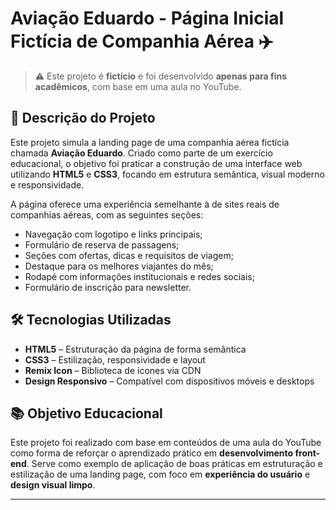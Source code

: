 # Aviação Eduardo - Página Inicial Fictícia de Companhia Aérea ✈️

> ⚠️ Este projeto é **fictício** e foi desenvolvido **apenas para fins acadêmicos**, com base em uma aula no YouTube.

## 📄 Descrição do Projeto

Este projeto simula a landing page de uma companhia aérea fictícia chamada **Aviação Eduardo**. Criado como parte de um exercício educacional, o objetivo foi praticar a construção de uma interface web utilizando **HTML5** e **CSS3**, focando em estrutura semântica, visual moderno e responsividade.

A página oferece uma experiência semelhante à de sites reais de companhias aéreas, com as seguintes seções:

- Navegação com logotipo e links principais;
- Formulário de reserva de passagens;
- Seções com ofertas, dicas e requisitos de viagem;
- Destaque para os melhores viajantes do mês;
- Rodapé com informações institucionais e redes sociais;
- Formulário de inscrição para newsletter.

## 🛠️ Tecnologias Utilizadas

- **HTML5** – Estruturação da página de forma semântica
- **CSS3** – Estilização, responsividade e layout
- **Remix Icon** – Biblioteca de ícones via CDN
- **Design Responsivo** – Compatível com dispositivos móveis e desktops

## 📚 Objetivo Educacional

Este projeto foi realizado com base em conteúdos de uma aula do YouTube como forma de reforçar o aprendizado prático em **desenvolvimento front-end**. Serve como exemplo de aplicação de boas práticas em estruturação e estilização de uma landing page, com foco em **experiência do usuário** e **design visual limpo**.

---

